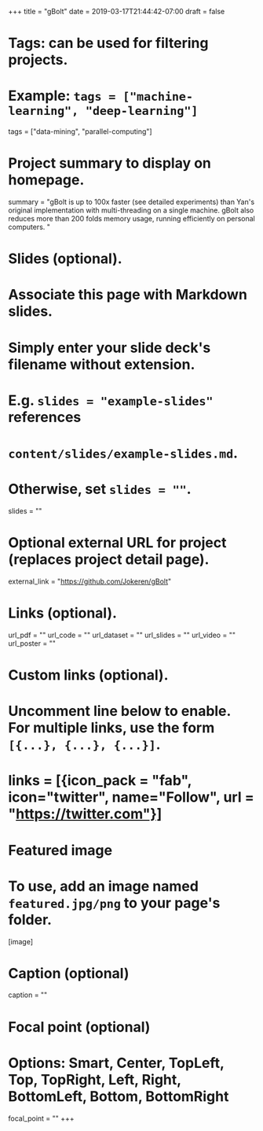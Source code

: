 +++
title = "gBolt"
date = 2019-03-17T21:44:42-07:00
draft = false

# Tags: can be used for filtering projects.
# Example: `tags = ["machine-learning", "deep-learning"]`
tags = ["data-mining", "parallel-computing"]

# Project summary to display on homepage.
summary = "gBolt is up to 100x faster (see detailed experiments) than Yan's original implementation with multi-threading on a single machine. gBolt also reduces more than 200 folds memory usage, running efficiently on personal computers.
"

# Slides (optional).
#   Associate this page with Markdown slides.
#   Simply enter your slide deck's filename without extension.
#   E.g. `slides = "example-slides"` references 
#   `content/slides/example-slides.md`.
#   Otherwise, set `slides = ""`.
slides = ""

# Optional external URL for project (replaces project detail page).
external_link = "https://github.com/Jokeren/gBolt"

# Links (optional).
url_pdf = ""
url_code = ""
url_dataset = ""
url_slides = ""
url_video = ""
url_poster = ""

# Custom links (optional).
#   Uncomment line below to enable. For multiple links, use the form `[{...}, {...}, {...}]`.
# links = [{icon_pack = "fab", icon="twitter", name="Follow", url = "https://twitter.com"}]

# Featured image
# To use, add an image named `featured.jpg/png` to your page's folder. 
[image]
  # Caption (optional)
  caption = ""

  # Focal point (optional)
  # Options: Smart, Center, TopLeft, Top, TopRight, Left, Right, BottomLeft, Bottom, BottomRight
  focal_point = ""
+++
